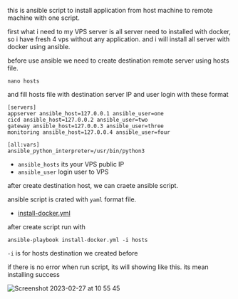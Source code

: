 this is ansible script to install application from host machine to remote machine with one script.

first what i need to my VPS server is all server need to installed with docker, so i have fresh 4 vps without any application. and i will install all server with docker using ansible.

before use ansible we need to create destination remote server using hosts file.

```shell
nano hosts
```
and fill hosts file with destination server IP and user login with these format 

```shell
[servers]
appserver ansible_host=127.0.0.1 ansible_user=one
cicd ansible_host=127.0.0.2 ansible_user=two
gateway ansible_host=127.0.0.3 ansible_user=three
monitoring ansible_host=127.0.0.4 ansible_user=four

[all:vars]
ansible_python_interpreter=/usr/bin/python3
```
- `ansible_hosts` its your VPS public IP
- `ansible_user` login user to VPS

after create destination host, we can craete ansible script.

ansible script is crated with `yaml` format file.

- [install-docker.yml](https://github.com/KazamiHazaki/Dumbways-15/blob/main/ansible/install-docker.yml)

after create script run with
```shell
ansible-playbook install-docker.yml -i hosts
```

`-i`  is for hosts destination we created before

if there is no error when run script, its will showing like this. its mean installing success 

![Screenshot 2023-02-27 at 10 55 45](https://user-images.githubusercontent.com/56806850/222883532-6a3b606c-7c37-4c07-b90b-5855d98247d2.png)

